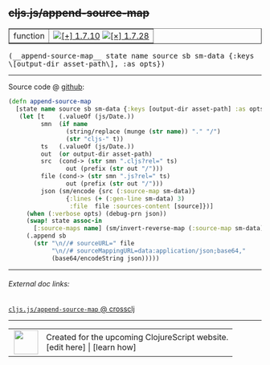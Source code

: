 ## ~~cljs.js/append-source-map~~



 <table border="1">
<tr>
<td>function</td>
<td><a href="https://github.com/cljsinfo/cljs-api-docs/tree/1.7.10"><img valign="middle" alt="[+] 1.7.10" title="Added in 1.7.10" src="https://img.shields.io/badge/+-1.7.10-lightgrey.svg"></a> <a href="https://github.com/cljsinfo/cljs-api-docs/tree/1.7.28"><img valign="middle" alt="[×] 1.7.28" title="Removed in 1.7.28" src="https://img.shields.io/badge/×-1.7.28-red.svg"></a> </td>
</tr>
</table>


 <samp>
(__append-source-map__ state name source sb sm-data {:keys \[output-dir asset-path\], :as opts})<br>
</samp>

---







Source code @ [github](https://github.com/clojure/clojurescript/blob/r1.7.10/src/main/cljs/cljs/js.cljs#L131-L152):

```clj
(defn append-source-map
  [state name source sb sm-data {:keys [output-dir asset-path] :as opts}]
   (let [t    (.valueOf (js/Date.))
         smn  (if name
                (string/replace (munge (str name)) "." "/")
                (str "cljs-" t))
         ts   (.valueOf (js/Date.))
         out  (or output-dir asset-path)
         src  (cond-> (str smn ".cljs?rel=" ts)
                out (prefix (str out "/")))
         file (cond-> (str smn ".js?rel=" ts)
                out (prefix (str out "/")))
         json (sm/encode {src (:source-map sm-data)}
                {:lines (+ (:gen-line sm-data) 3)
                 :file  file :sources-content [source]})]
     (when (:verbose opts) (debug-prn json))
     (swap! state assoc-in
       [:source-maps name] (sm/invert-reverse-map (:source-map sm-data)))
     (.append sb
       (str "\n//# sourceURL=" file
            "\n//# sourceMappingURL=data:application/json;base64,"
            (base64/encodeString json)))))
```

<!--
Repo - tag - source tree - lines:

 <pre>
clojurescript @ r1.7.10
└── src
    └── main
        └── cljs
            └── cljs
                └── <ins>[js.cljs:131-152](https://github.com/clojure/clojurescript/blob/r1.7.10/src/main/cljs/cljs/js.cljs#L131-L152)</ins>
</pre>

-->

---



###### External doc links:

[`cljs.js/append-source-map` @ crossclj](http://crossclj.info/fun/cljs.js.cljs/append-source-map.html)<br>

---

 <table>
<tr><td>
<img valign="middle" align="right" width="48px" src="http://i.imgur.com/Hi20huC.png">
</td><td>
Created for the upcoming ClojureScript website.<br>
[edit here] | [learn how]
</td></tr></table>

[edit here]:https://github.com/cljsinfo/cljs-api-docs/blob/master/cljsdoc/cljs.js_append-source-map.cljsdoc
[learn how]:https://github.com/cljsinfo/cljs-api-docs/wiki/cljsdoc-files

<!--

This information was too distracting to show to readers, but I'll leave it
commented here since it is helpful to:

- pretty-print the data used to generate this document
- and show how to retrieve that data



The API data for this symbol:

```clj
{:ns "cljs.js",
 :name "append-source-map",
 :signature ["[state name source sb sm-data {:keys [output-dir asset-path], :as opts}]"],
 :history [["+" "1.7.10"] ["-" "1.7.28"]],
 :type "function",
 :full-name-encode "cljs.js_append-source-map",
 :source {:code "(defn append-source-map\n  [state name source sb sm-data {:keys [output-dir asset-path] :as opts}]\n   (let [t    (.valueOf (js/Date.))\n         smn  (if name\n                (string/replace (munge (str name)) \".\" \"/\")\n                (str \"cljs-\" t))\n         ts   (.valueOf (js/Date.))\n         out  (or output-dir asset-path)\n         src  (cond-> (str smn \".cljs?rel=\" ts)\n                out (prefix (str out \"/\")))\n         file (cond-> (str smn \".js?rel=\" ts)\n                out (prefix (str out \"/\")))\n         json (sm/encode {src (:source-map sm-data)}\n                {:lines (+ (:gen-line sm-data) 3)\n                 :file  file :sources-content [source]})]\n     (when (:verbose opts) (debug-prn json))\n     (swap! state assoc-in\n       [:source-maps name] (sm/invert-reverse-map (:source-map sm-data)))\n     (.append sb\n       (str \"\\n//# sourceURL=\" file\n            \"\\n//# sourceMappingURL=data:application/json;base64,\"\n            (base64/encodeString json)))))",
          :title "Source code",
          :repo "clojurescript",
          :tag "r1.7.10",
          :filename "src/main/cljs/cljs/js.cljs",
          :lines [131 152]},
 :full-name "cljs.js/append-source-map",
 :removed {:in "1.7.28", :last-seen "1.7.10"}}

```

Retrieve the API data for this symbol:

```clj
;; from Clojure REPL
(require '[clojure.edn :as edn])
(-> (slurp "https://raw.githubusercontent.com/cljsinfo/cljs-api-docs/catalog/cljs-api.edn")
    (edn/read-string)
    (get-in [:symbols "cljs.js/append-source-map"]))
```

-->
